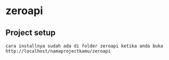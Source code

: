 # zeroapi

## Project setup
```
cara installnya sudah ada di folder zeroapi ketika anda buka http://localhost/namaprojectkamu/zeroapi
```
